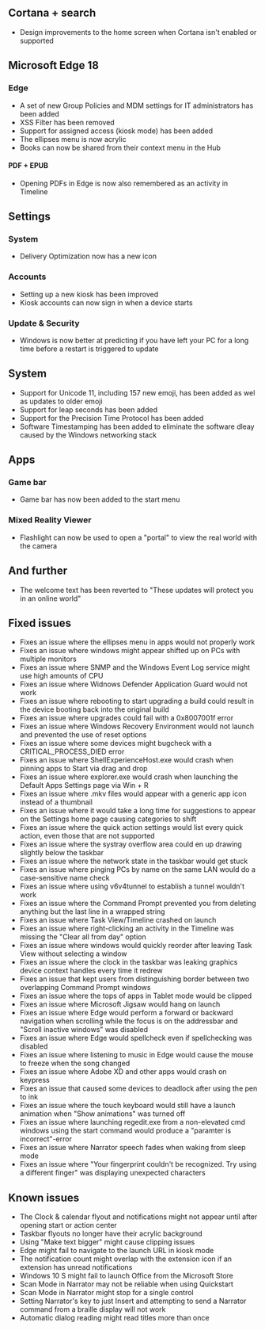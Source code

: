 ## Cortana + search
- Design improvements to the home screen when Cortana isn't enabled or supported

## Microsoft Edge 18
### Edge
- A set of new Group Policies and MDM settings for IT administrators has been added
- XSS Filter has been removed
- Support for assigned access (kiosk mode) has been added
- The ellipses menu is now acrylic
- Books can now be shared from their context menu in the Hub

#### PDF + EPUB
- Opening PDFs in Edge is now also remembered as an activity in Timeline

## Settings
### System
- Delivery Optimization now has a new icon

### Accounts
- Setting up a new kiosk has been improved
- Kiosk accounts can now sign in when a device starts

### Update & Security
- Windows is now better at predicting if you have left your PC for a long time before a restart is triggered to update

## System
- Support for Unicode 11, including 157 new emoji, has been added as wel as updates to older emoji
- Support for leap seconds has been added
- Support for the Precision Time Protocol has been added
- Software Timestamping has been added to eliminate the software dleay caused by the Windows networking stack

## Apps
### Game bar
- Game bar has now been added to the start menu

### Mixed Reality Viewer
- Flashlight can now be used to open a "portal" to view the real world with the camera

## And further
- The welcome text has been reverted to "These updates will protect you in an online world"

## Fixed issues
- Fixes an issue where the ellipses menu in apps would not properly work
- Fixes an issue where windows might appear shifted up on PCs with multiple monitors
- Fixes an issue where SNMP and the Windows Event Log service might use high amounts of CPU
- Fixes an issue where Widnows Defender Application Guard would not work
- Fixes an issue where rebooting to start upgrading a build could result in the device booting back into the original build
- Fixes an issue where upgrades could fail with a 0x8007001f error
- Fixes an issue where Windows Recovery Environment would not launch and prevented the use of reset options
- Fixes an issue where some devices might bugcheck with a CRITICAL_PROCESS_DIED error
- Fixes an issue where ShellExperienceHost.exe would crash when pinning apps to Start via drag and drop
- Fixes an issue where explorer.exe would crash when launching the Default Apps Settings page via Win + R
- Fixes an issue where .mkv files would appear with a generic app icon instead of a thumbnail
- Fixes an issue where it would take a long time for suggestions to appear on the Settings home page causing categories to shift
- Fixes an issue where the quick action settings would list every quick action, even those that are not supported
- Fixes an issue where the systray overflow area could en up drawing slightly below the taskbar
- Fixes an issue where the network state in the taskbar would get stuck
- Fixes an issue where pinging PCs by name on the same LAN would do a case-sensitive name check
- Fixes an issue where using v6v4tunnel to establish a tunnel wouldn't work
- Fixes an issue where the Command Prompt prevented you from deleting anything but the last line in a wrapped string
- Fixes an issue where Task View/Timeline crashed on launch
- Fixes an issue where right-clicking an activity in the Timeline was missing the "Clear all from day" option
- Fixes an issue where windows would quickly reorder after leaving Task View without selecting a window
- Fixes an issue where the clock in the taskbar was leaking graphics device context handles every time it redrew
- Fixes an issue that kept users from distinguishing border between two overlapping Command Prompt windows
- Fixes an issue where the tops of apps in Tablet mode would be clipped
- Fixes an issue where Microsoft Jigsaw would hang on launch
- Fixes an issue where Edge would perform a forward or backward navigation when scrolling while the focus is on the addressbar and "Scroll inactive windows" was disabled
- Fixes an issue where Edge would spellcheck even if spellchecking was disabled
- Fixes an issue where listening to music in Edge would cause the mouse to freeze when the song changed
- Fixes an issue where Adobe XD and other apps would crash on keypress
- Fixes an issue that caused some devices to deadlock after using the pen to ink
- Fixes an issue where the touch keyboard would still have a launch animation when "Show animations" was turned off
- Fixes an issue where launching regedit.exe from a non-elevated cmd windows using the start command would produce a "paramter is incorrect"-error
- Fixes an issue where Narrator speech fades when waking from sleep mode
- Fixes an issue where "Your fingerprint couldn't be recognized. Try using a different finger" was displaying unexpected characters

## Known issues
- The Clock & calendar flyout and notifications might not appear until after opening start or action center
- Taskbar flyouts no longer have their acrylic background
- Using "Make text bigger" might cause clipping issues
- Edge might fail to navigate to the launch URL in kiosk mode
- The notification count might overlap with the extension icon if an extension has unread notifications
- Windows 10 S might fail to launch Office from the Microsoft Store
- Scan Mode in Narrator may not be reliable when using Quickstart
- Scan Mode in Narrator might stop for a single control
- Setting Narrator's key to just Insert and attempting to send a Narrator command from a braille display will not work
- Automatic dialog reading might read titles more than once
